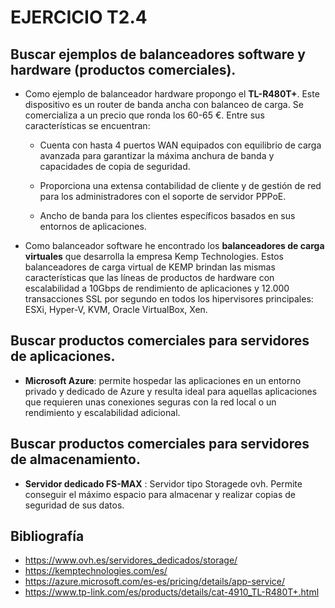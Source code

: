 # EJERCICIO T2.4

## Buscar ejemplos de balanceadores software y hardware (productos comerciales).

* Como ejemplo de balanceador hardware propongo el **TL-R480T+**. Este dispositivo es un router de banda ancha con balanceo de carga. Se comercializa a un precio que ronda los 60-65 €. Entre sus características se encuentran:
	
	* Cuenta con hasta 4 puertos WAN equipados con equilibrio de carga avanzada para garantizar la máxima anchura de banda y capacidades de copia 		de seguridad.

    * Proporciona una extensa contabilidad de cliente y de gestión de red para los administradores con el soporte de servidor PPPoE.
    
	* Ancho de banda para los clientes específicos basados en sus entornos de aplicaciones.



* Como balanceador software he encontrado los **balanceadores de carga virtuales** que desarrolla la empresa Kemp Technologies. 
Estos balanceadores de carga virtual de KEMP brindan las mismas características que las líneas de productos de hardware con escalabilidad a 10Gbps de rendimiento de aplicaciones y 12.000 transacciones SSL por segundo en todos los hipervisores principales: ESXi, Hyper-V, KVM, Oracle VirtualBox, Xen.


## Buscar productos comerciales para servidores de aplicaciones.

* **Microsoft Azure**: permite hospedar las aplicaciones en un entorno privado y dedicado de Azure y resulta ideal para aquellas aplicaciones que requieren unas conexiones seguras con la red local o un rendimiento y escalabilidad adicional. 

## Buscar productos comerciales para servidores de almacenamiento.

* **Servidor dedicado FS-MAX** : Servidor tipo Storagede ovh. Permite conseguir el máximo espacio para almacenar y realizar copias de seguridad de sus datos. 

## **Bibliografía** 

* https://www.ovh.es/servidores_dedicados/storage/
* https://kemptechnologies.com/es/
* https://azure.microsoft.com/es-es/pricing/details/app-service/
* https://www.tp-link.com/es/products/details/cat-4910_TL-R480T+.html
